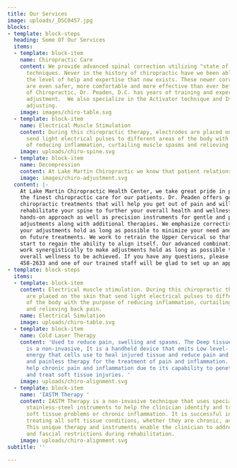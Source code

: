 ```yaml
---
title: Our Services
image: uploads/_DSC0457.jpg
blocks:
- template: block-steps
  heading: Some Of Our Services
  items:
  - template: block-item
    name: Chiropractic Care
    content: We provide advanced spinal correction utilizing "state of the art" chiropractic
      techniques. Never in the history of chiropractic have we been able to provide
      the level of help and expertise that now exists. These newer correction methods
      are even safer, more comfortable and more effective than ever before. As a Doctor
      of Chiropractic, Dr. Peaden, D.C. has years of training and experience in spinal
      adjustment.  We also specialize in the Activator technique and Impulse Instrument
      adjusting.
    image: images/chiro-table.svg
  - template: block-item
    name: Electrical Muscle Stimulation
    content: During this chiropractic therapy, electrodes are placed on the skin that
      send light electrical pulses to different areas of the body with the purpose
      of reducing inflammation, curtailing muscle spasms and relieving back pain.
    image: uploads/chiro-spine.svg
  - template: block-item
    name: Decompression
    content: At Lake Martin Chiropractic we know that patient relationships are important.
    image: images/chiro-adjustment.svg
  content: |-
    At Lake Martin Chiropractic Health Center, we take great pride in providing
    the finest chiropractic care for our patients. Dr. Peaden offers gentle and effective
    chiropractic treatments that will help you get out of pain and will restore and
    rehabilitate your spine to further your overall health and wellness. We use a
    hands-on approach as well as precision instruments for gentle and precise chiropractic
    adjustments along with additional therapies. We emphasize corrective care to make
    your adjustments hold as long as possible to minimize your need and dependence
    on future treatments. We work to retrain the Upper Cervical so that the body will
    start to regain the ability to align itself. Our advanced combinations of techniques
    work synergistically to make adjustments hold as long as possible thus allowing
    overall wellness to be achieved. If you have any questions, please call us at (334)
    458-2633 and one of our trained staff will be glad to set up an appointment.
- template: block-steps
  items:
  - template: block-item
    content: Electrical muscle stimulation. During this chiropractic therapy, electrodes
      are placed on the skin that send light electrical pulses to different areas
      of the body with the purpose of reducing inflammation, curtailing muscle spasms
      and relieving back pain.
    name: Electrical Simulation
    image: uploads/chiro-table.svg
  - template: block-item
    name: Cold Laser Therapy
    content: 'Used to reduce pain, swelling and spasms. The Deep tissue laser therapy
      is a non-invasive, It is a handheld device that emits Low level- laser light
      energy that cells use to heal injured tissue and reduce pain and inflammation.
      and painless therapy for the treatment of pain and inflammation. Treatment can
      help chronic pain and inflammation due to its capability to penetrate the skin
      and treat soft tissue injuries. '
    image: uploads/chiro-alignment.svg
  - template: block-item
    name: 'IASTM Therapy '
    content: IASTM Therapy is a non-invasive technique that uses specially designed
      stainless-steel instruments to help the clinician identify and treat areas exhibiting
      soft tissue problems or chronic inflammation. It is successful in effectively
      treating all soft tissue conditions, whether they are chronic, acute or post-surgical.
      This unique therapy and instruments enable the clinician to address scar tissue
      and fascial restrictions during rehabilitation.
    image: uploads/chiro-alignment.svg
subtitle: ''

---
```

